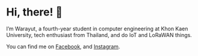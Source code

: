 # Hi, there! 👋

I’m Warayut, a fourth-year student in computer engineering at Khon Kaen University, tech enthusiast from Thailand, and do IoT and LoRaWAN things.

You can find me on 
[Facebook](https://www.facebook.com/warayutpoom/), and [Instagram](https://www.instagram.com/the_auza/).
